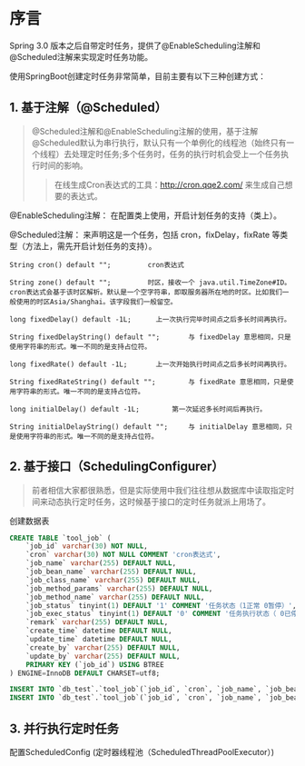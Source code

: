 # 序言

Spring 3.0 版本之后自带定时任务，提供了@EnableScheduling注解和@Scheduled注解来实现定时任务功能。

使用SpringBoot创建定时任务非常简单，目前主要有以下三种创建方式：

## 1. 基于注解（@Scheduled）

> @Scheduled注解和@EnableScheduling注解的使用，基于注解@Scheduled默认为串行执行，默认只有一个单例化的线程池（始终只有一个线程）去处理定时任务;多个任务时，任务的执行时机会受上一个任务执行时间的影响。
> > 在线生成Cron表达式的工具：http://cron.qqe2.com/ 来生成自己想要的表达式。

@EnableScheduling注解： 在配置类上使用，开启计划任务的支持（类上）。

@Scheduled注解： 来声明这是一个任务，包括 cron，fixDelay，fixRate 等类型（方法上，需先开启计划任务的支持）。


    String cron() default "";         cron表达式
 
    String zone() default "";         时区，接收一个 java.util.TimeZone#ID。cron表达式会基于该时区解析。默认是一个空字符串，即取服务器所在地的时区。比如我们一般使用的时区Asia/Shanghai。该字段我们一般留空。
 
    long fixedDelay() default -1L;      上一次执行完毕时间点之后多长时间再执行。
 
    String fixedDelayString() default "";       与 fixedDelay 意思相同，只是使用字符串的形式。唯一不同的是支持占位符。
 
    long fixedRate() default -1L;       上一次开始执行时间点之后多长时间再执行。
 
    String fixedRateString() default "";        与 fixedRate 意思相同，只是使用字符串的形式。唯一不同的是支持占位符。
 
    long initialDelay() default -1L;        第一次延迟多长时间后再执行。
 
    String initialDelayString() default "";     与 initialDelay 意思相同，只是使用字符串的形式。唯一不同的是支持占位符。


## 2. 基于接口（SchedulingConfigurer）
>  前者相信大家都很熟悉，但是实际使用中我们往往想从数据库中读取指定时间来动态执行定时任务，这时候基于接口的定时任务就派上用场了。

创建数据表
```sql
CREATE TABLE `tool_job` (
    `job_id` varchar(30) NOT NULL,
    `cron` varchar(30) NOT NULL COMMENT 'cron表达式',
    `job_name` varchar(255) DEFAULT NULL,
    `job_bean_name` varchar(255) DEFAULT NULL,
    `job_class_name` varchar(255) DEFAULT NULL,
    `job_method_params` varchar(255) DEFAULT NULL,
    `job_method_name` varchar(255) DEFAULT NULL,
    `job_status` tinyint(1) DEFAULT '1' COMMENT '任务状态（1正常 0暂停）',
    `job_exec_status` tinyint(1) DEFAULT '0' COMMENT '任务执行状态（ 0已停止 1执行中 ）',
    `remark` varchar(255) DEFAULT NULL,
    `create_time` datetime DEFAULT NULL,
    `update_time` datetime DEFAULT NULL,
    `create_by` varchar(255) DEFAULT NULL,
    `update_by` varchar(255) DEFAULT NULL,
    PRIMARY KEY (`job_id`) USING BTREE
) ENGINE=InnoDB DEFAULT CHARSET=utf8;

INSERT INTO `db_test`.`tool_job`(`job_id`, `cron`, `job_name`, `job_bean_name`, `job_class_name`, `job_method_params`, `job_method_name`, `job_status`, `job_exec_status`, `remark`, `create_time`, `update_time`, `create_by`, `update_by`) VALUES ('2021072313468793', '0/5 * * * * ?', NULL, NULL, 'top.b0x0.scheduled.task.MyDynamicTask', NULL, 'execute', 1, 0, NULL, '2021-07-23 13:59:36', NULL, NULL, NULL);
INSERT INTO `db_test`.`tool_job`(`job_id`, `cron`, `job_name`, `job_bean_name`, `job_class_name`, `job_method_params`, `job_method_name`, `job_status`, `job_exec_status`, `remark`, `create_time`, `update_time`, `create_by`, `update_by`) VALUES ('2021072313468794', '0/5 * * * * ?', NULL, NULL, 'top.b0x0.scheduled.task.MyDynamicTask', NULL, 'sayHello', 1, 0, NULL, '2021-07-23 13:59:36', NULL, NULL, NULL);


```

## 3. 并行执行定时任务

配置ScheduledConfig  (定时器线程池（ScheduledThreadPoolExecutor）)